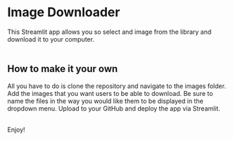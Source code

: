 # Image Downloader

This Streamlit app allows you so select and image from the library and download it to your computer. 
<br>
<br>

## How to make it your own
All you have to do is clone the repository and navigate to the images folder.  Add the images that you want users to be able to download.  Be sure to name the files in the way you would like them to be displayed in the dropdown menu.  Upload to your GitHub and deploy the app via Streamlit.  
<br>

Enjoy!
